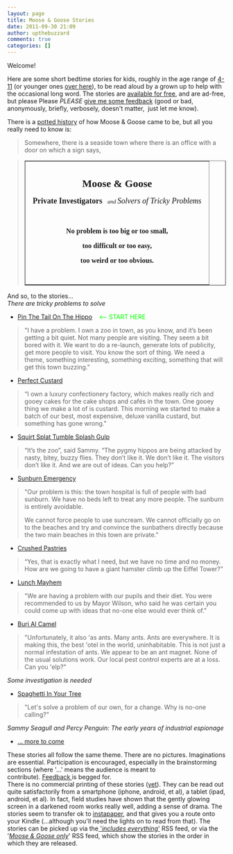 ```yaml
---
layout: page
title: Moose & Goose Stories
date: 2011-09-30 21:09
author: upthebuzzard
comments: true
categories: []
---
```

Welcome!

Here are some short bedtime stories for kids, roughly in the age range of <a title="yes, yes, such a large suggested age range may not seem much use, but different ages get different things out of the stories" href="#respond">4-11</a> (or younger ones <a title="The Grey Parrot Stories" href="http://stories.upthebuzzard.com/the-grey-parrot-stories/">over here</a>), to be read aloud by a grown up to help with the occasional long word. The stories are <a title="how and why are they free?" href="http://stories.upthebuzzard.com/about/">available for free</a>, and are ad-free, but please Please <em>PLEASE</em> <a href="#respond">give me some feedback</a> (good or bad, anonymously, briefly, verbosely, doesn't matter,  just let me know).

There is a <a title="A brief history of Moose &amp; Goose" href="http://stories.upthebuzzard.com/about/a-brief-history-of-moose-and-goose/">potted history</a> of how Moose &amp; Goose came to be, but all you really need to know is:
<blockquote>Somewhere, there is a seaside town where there is an office with a door on which a sign says,</blockquote>
<div>
<blockquote>
<table border="1" cellspacing="0" cellpadding="0">
<tbody>
<tr>
<td><strong> </strong>
<p style="text-align:center;"><strong><span style="font-family:Tahoma;font-size:x-large;">Moose &amp; Goose</span></strong></p>
<p style="text-align:center;"><strong><span style="font-family:Tahoma;font-size:large;">  Private Investigators </span></strong>
<em><span style="font-family:Tahoma;font-size:small;"> and </span><span style="font-family:Tahoma;font-size:large;">Solvers of Tricky Problems  </span></em></p>
<p style="text-align:right;"><strong><span style="font-family:Tahoma;font-size:medium;">  </span></strong></p>
<p style="text-align:center;"><strong><span style="font-family:Tahoma;font-size:medium;">  No problem is too big or too small,  </span></strong></p>
<p style="text-align:center;"><strong></strong><strong><span style="font-family:Tahoma;font-size:medium;">too difficult or too easy,</span></strong></p>
<p style="text-align:center;"><strong></strong><strong><span style="font-family:Tahoma;font-size:medium;">too weird or too obvious.</span></strong></p>
<p style="text-align:center;"><strong><span style="font-family:Tahoma;font-size:xx-small;"> </span></strong></p>
<p style="text-align:center;"></p>
</td>
</tr>
</tbody>
</table>
</blockquote>
</div>
<div></div>
And so, to the stories...
<div></div>
<div>
<div><em>There are tricky problems to solve</em></div>
<ul>
	<li><a title="Pin The Tail On The Hippo" href="http://stories.upthebuzzard.com/2011/10/05/pin-the-tail-on-the-hippo/">Pin The Tail On The Hippo</a>   <span style="color:#00ff00;"> &lt;-- START HERE</span></li>
</ul>
</div>
<blockquote>
<div>"I have a problem. I own a zoo in town, as you know, and it’s been getting a bit quiet. Not many people are visiting. They seem a bit bored with it. We want to do a re-launch, generate lots of publicity, get more people to visit. You know the sort of thing. We need a theme, something interesting, something exciting, something that will get this town buzzing."</div></blockquote>
<div>
<ul>
	<li><a title="Perfect Custard" href="http://stories.upthebuzzard.com/2011/09/30/perfect-custard/">Perfect Custard</a></li>
</ul>
<blockquote>“I own a luxury confectionery factory, which makes really rich and gooey cakes for the cake shops and cafés in the town. One gooey thing we make a lot of is custard. This morning we started to make a batch of our best, most expensive, deluxe vanilla custard, but something has gone wrong."</blockquote>
<ul>
	<li><a title="Squirt Splat Tumble Splash Gulp" href="http://stories.upthebuzzard.com/2011/09/28/squirt-splat-tumble-splash-gulp/">Squirt Splat Tumble Splash Gulp</a></li>
</ul>
<blockquote>“It’s the zoo”, said Sammy. “The pygmy hippos are being attacked by nasty, bitey, buzzy flies. They don’t like it. We don’t like it. The visitors don’t like it. And we are out of ideas. Can you help?”</blockquote>
<ul>
	<li><a title="Sunburn Emergency" href="http://stories.upthebuzzard.com/2011/10/01/sunburn-emergency/">Sunburn Emergency</a></li>
</ul>
<blockquote>"Our problem is this: the town hospital is full of people with bad sunburn. We have no beds left to treat any more people. The sunburn is entirely avoidable.

We cannot force people to use suncream. We cannot officially go on to the beaches and try and convince the sunbathers directly because the two main beaches in this town are private."</blockquote>
<ul>
	<li><a title="Crushed Pastries" href="http://stories.upthebuzzard.com/2011/10/01/crushed-pastries/">Crushed Pastries</a></li>
</ul>
</div>
<blockquote>
<div>“Yes, that is exactly what I need, but we have no time and no money. How are we going to have a giant hamster climb up the Eiffel Tower?”</div></blockquote>
<div>
<ul>
	<li><a title="Lunch Mayhem" href="http://stories.upthebuzzard.com/2011/10/05/lunch-mayhem/">Lunch Mayhem</a></li>
</ul>
</div>
<blockquote>
<div>"We are having a problem with our pupils and their diet. You were recommended to us by Mayor Wilson, who said he was certain you could come up with ideas that no-one else would ever think of."</div></blockquote>
<div>
<ul>
	<li><a title="Burj Al Camel" href="http://stories.upthebuzzard.com/2011/10/05/burj-al-camel/">Burj Al Camel</a></li>
</ul>
</div>
<blockquote>
<div>"Unfortunately, it also 'as ants. Many ants. Ants are everywhere. It is making this, the best 'otel in the world, uninhabitable.
This is not just a normal infestation of ants. We appear to be an ant magnet. None of the usual solutions work. Our local pest control experts are at a loss. Can you 'elp?"</div></blockquote>
<div>
<div><em>Some investigation is needed</em></div>
<div>
<ul>
	<li><a title="Spaghetti In Your Tree" href="http://stories.upthebuzzard.com/2011/10/05/spaghetti-in-your-tree/">Spaghetti In Your Tree</a></li>
</ul>
</div>
<blockquote>
<div>"Let's solve a problem of our own, for a change. Why is no-one calling?"</div></blockquote>
</div>
<div>

<em>Sammy Seagull and Percy Penguin: The early years of industrial espionage</em>
<ul>
	<li><a title="Upcoming Moose &amp; Goose" href="http://stories.upthebuzzard.com/upcoming-moose-and-goose/">... more to come</a></li>
</ul>
</div>
<div>These stories all follow the same theme. There are no pictures. Imaginations are essential. Participation is encouraged, especially in the brainstorming sections (where '...' means the audience is meant to contribute). <a title="yes, begged for" href="#respond">Feedback </a>is begged for.</div>
<div></div>
<div>There is no commercial printing of these stories (<a title="feedback, feedback, feedback" href="#respond">yet</a>). They can be read out quite satisfactorily from a smartphone (iphone, android, et al), a tablet (ipad, android, et al). In fact, field studies have shown that the gently glowing screen in a darkened room works really well, adding a sense of drama. The stories seem to transfer ok to <a title="a read-it-later service" href="http://www.instapaper.com" target="_blank">instapaper</a>, and that gives you a route onto your Kindle (...although you'll need the lights on to read from that). The stories can be picked up via the<a title="RSS feed of every post" href="http://stories.upthebuzzard.com/feed" target="_blank"> '<em>includes everything</em>'</a> RSS feed, or via the '<em><a title="RSS feed of Moose &amp; Goose stories only" href="http://stories.upthebuzzard.com/category/moose-goose/feed" target="_blank">Moose &amp; Goose only</a></em>' RSS feed, which show the stories in the order in which they are released.</div>
